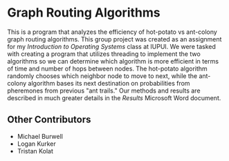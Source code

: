 # Graph Routing Algorithms

This is a program that analyzes the efficiency of hot-potato vs ant-colony graph routing algorithms. This group project was created as an assignment for my _Introduction to Operating Systems_ class at IUPUI. We were tasked with creating a program that utilizes threading to implement the two algorithms so we can determine which algorithm is more efficient in terms of time and number of hops between nodes. The hot-potato algorithm randomly chooses which neighbor node to move to next, while the ant-colony algorithm bases its next destination on probabilities from pheremones from previous "ant trails." Our methods and results are described in much greater details in the _Results_ Microsoft Word document.

## Other Contributors
- Michael Burwell
- Logan Kurker
- Tristan Kolat
